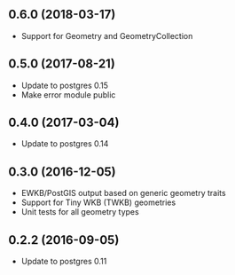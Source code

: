 ## 0.6.0 (2018-03-17)

* Support for Geometry and GeometryCollection

## 0.5.0 (2017-08-21)

* Update to postgres 0.15
* Make error module public

## 0.4.0 (2017-03-04)

* Update to postgres 0.14

## 0.3.0 (2016-12-05)

* EWKB/PostGIS output based on generic geometry traits
* Support for Tiny WKB (TWKB) geometries
* Unit tests for all geometry types

## 0.2.2 (2016-09-05)

* Update to postgres 0.11
